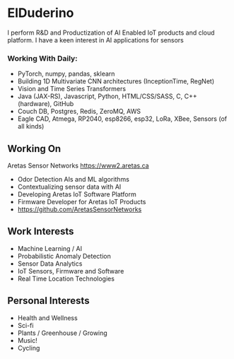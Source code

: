 # ElDuderino

I perform R&D and Productization of AI Enabled IoT products and cloud platform. I have a keen interest in AI applications for sensors

### Working With Daily:

* PyTorch, numpy, pandas, sklearn
* Building 1D Multivariate CNN architectures (InceptionTime, RegNet)
* Vision and Time Series Transformers
* Java (JAX-RS), Javascript, Python, HTML/CSS/SASS, C, C++ (hardware), GitHub
* Couch DB, Postgres, Redis, ZeroMQ, AWS
* Eagle CAD, Atmega, RP2040, esp8266, esp32, LoRa, XBee, Sensors (of all kinds)

## Working On

Aretas Sensor Networks https://www2.aretas.ca

* Odor Detection AIs and ML algorithms
* Contextualizing sensor data with AI
* Developing Aretas IoT Software Platform
* Firmware Developer for Aretas IoT Products
* https://github.com/AretasSensorNetworks

## Work Interests

* Machine Learning / AI
* Probabilistic Anomaly Detection
* Sensor Data Analytics
* IoT Sensors, Firmware and Software 
* Real Time Location Technologies 

## Personal Interests

* Health and Wellness
* Sci-fi
* Plants / Greenhouse / Growing
* Music! 
* Cycling



